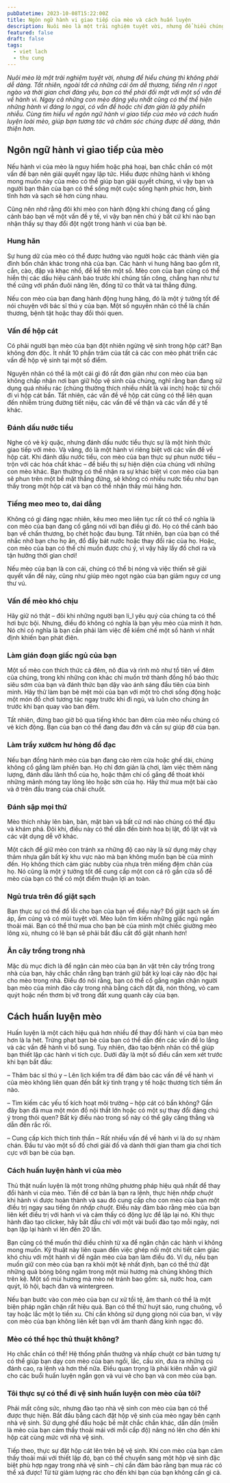 ```yaml
---
pubDatetime: 2023-10-08T15:22:00Z
title: Ngôn ngữ hành vi giao tiếp của mèo và cách huấn luyện
description: Nuôi mèo là một trải nghiệm tuyệt vời, nhưng để hiểu chúng thì không phải dễ dàng. Cùng tìm hiểu về ngôn ngữ hành vi giao tiếp của mèo và cách huấn luyện loài mèo, giúp bạn tương tác và chăm sóc.
featured: false
draft: false
tags:
  - viet lach
  - thu cung
---
```


_Nuôi mèo là một trải nghiệm tuyệt vời, nhưng để hiểu chúng thì không phải dễ dàng. Tất nhiên, ngoài tất cả những cái ôm dễ thương, tiếng rên rỉ ngọt ngào và thời gian chơi đáng yêu, bạn có thể phải đối mặt với một số vấn đề về hành vi. Ngay cả những con mèo đáng yêu nhất cũng có thể thể hiện những hành vi đáng lo ngại, có vấn đề hoặc chỉ đơn giản là gây phiền nhiễu. Cùng tìm hiểu về ngôn ngữ hành vi giao tiếp của mèo và cách huấn luyện loài mèo, giúp bạn tương tác và chăm sóc chúng được dễ dàng, thân thiện hơn._

## Ngôn ngữ hành vi giao tiếp của mèo

Nếu hành vi của mèo là nguy hiểm hoặc phá hoại, bạn chắc chắn có một vấn đề bạn nên giải quyết ngay lập tức. Hiểu được những hành vi không mong muốn này của mèo có thể giúp bạn giải quyết chúng, vì vậy bạn và người bạn thân của bạn có thể sống một cuộc sống hạnh phúc hơn, bình tĩnh hơn và sạch sẽ hơn cùng nhau.

Cũng nên nhớ rằng đôi khi mèo con hành động khi chúng đang cố gắng cảnh báo bạn về một vấn đề y tế, vì vậy bạn nên chú ý bất cứ khi nào bạn nhận thấy sự thay đổi đột ngột trong hành vi của bạn bè.

### Hung hăn

Sự hung dữ của mèo có thể được hướng vào người hoặc các thành viên gia đình bốn chân khác trong nhà của bạn. Các hành vi hung hăng bao gồm rít, cắn, cào, đập và khạc nhổ, để kể tên một số. Mèo con của bạn cũng có thể hiển thị các dấu hiệu cảnh báo trước khi chúng tấn công, chẳng hạn như tư thế cứng với phần đuôi nâng lên, đồng tử co thắt và tai thẳng đứng.

Nếu con mèo của bạn đang hành động hung hăng, đó là một ý tưởng tốt để nói chuyện với bác sĩ thú y của bạn. Một số nguyên nhân có thể là chấn thương, bệnh tật hoặc thay đổi thói quen.

### Vấn đề hộp cát

Có phải người bạn mèo của bạn đột nhiên ngừng vệ sinh trong hộp cát? Bạn không đơn độc. Ít nhất 10 phần trăm của tất cả các con mèo phát triển các vấn đề hộp vệ sinh tại một số điểm.

Nguyên nhân có thể là một cái gì đó rất đơn giản như con mèo của bạn không chấp nhận nơi bạn giữ hộp vệ sinh của chúng, nghĩ rằng bạn đang sử dụng quá nhiều rác (chúng thường thích nhiều nhất là vài inch) hoặc từ chối đi vì hộp cát bẩn. Tất nhiên, các vấn đề về hộp cát cũng có thể liên quan đến nhiễm trùng đường tiết niệu, các vấn đề về thận và các vấn đề y tế khác.

### Đánh dấu nước tiểu

Nghe có vẻ kỳ quặc, nhưng đánh dấu nước tiểu thực sự là một hình thức giao tiếp với mèo. Và vâng, đó là một hành vi riêng biệt với các vấn đề về hộp cát. Khi đánh dấu nước tiểu, con mèo của bạn thực sự phun nước tiểu – trộn với các hóa chất khác – để biểu thị sự hiện diện của chúng với những con mèo khác. Bạn thường có thể nhận ra sự khác biệt vì con mèo của bạn sẽ phun trên một bề mặt thẳng đứng, sẽ không có nhiều nước tiểu như bạn thấy trong một hộp cát và bạn có thể nhận thấy mùi hăng hơn.

### Tiếng meo meo to, dai dẳng

Không có gì đáng ngạc nhiên, kêu meo meo liên tục rất có thể có nghĩa là con mèo của bạn đang cố gắng nói với bạn điều gì đó. Họ có thể cảnh báo bạn về chấn thương, bọ chét hoặc đau bụng. Tất nhiên, bạn của bạn có thể nhắc nhở bạn cho họ ăn, đổ đầy bát nước hoặc thay đổi rác của họ. Hoặc, con mèo của bạn có thể chỉ muốn được chú ý, vì vậy hãy lấy đồ chơi ra và tận hưởng thời gian chơi!

Nếu mèo của bạn là con cái, chúng có thể bị nóng và việc thiến sẽ giải quyết vấn đề này, cũng như giúp mèo ngọt ngào của bạn giảm nguy cơ ung thư vú.

### Vấn đề mèo khó chịu

Hãy giữ nó thật – đôi khi những người bạn li_l yêu quý của chúng ta có thể hơi bực bội. Nhưng, điều đó không có nghĩa là bạn yêu mèo của mình ít hơn. Nó chỉ có nghĩa là bạn cần phải làm việc để kiềm chế một số hành vi nhất định khiến bạn phát điên.

### Làm gián đoạn giấc ngủ của bạn

Một số mèo con thích thức cả đêm, nô đùa và rình mò như tổ tiên về đêm của chúng, trong khi những con khác chỉ muốn trở thành đồng hồ báo thức siêu sớm của bạn và đánh thức bạn dậy vào ánh sáng đầu tiên của bình minh. Hãy thử làm bạn bè mệt mỏi của bạn với một trò chơi sống động hoặc một món đồ chơi tương tác ngay trước khi đi ngủ, và luôn cho chúng ăn trước khi bạn quay vào ban đêm.

Tất nhiên, đừng bao giờ bỏ qua tiếng khóc ban đêm của mèo nếu chúng có vẻ kích động. Bạn của bạn có thể đang đau đớn và cần sự giúp đỡ của bạn.

### Làm trầy xướcm hư hỏng đồ đạc

Nếu bạn đồng hành mèo của bạn đang cào rèm cửa hoặc ghế dài, chúng không cố gắng làm phiền bạn. Họ chỉ đơn giản là chơi, làm việc thêm năng lượng, đánh dấu lãnh thổ của họ, hoặc thậm chí cố gắng để thoát khỏi những mảnh móng tay lỏng lẻo hoặc sờn của họ. Hãy thử mua một bài cào và ở trên đầu trang của chải chuốt.

### Đánh sập mọi thứ

Mèo thích nhảy lên bàn, bàn, mặt bàn và bất cứ nơi nào chúng có thể đậu và khám phá. Đôi khi, điều này có thể dẫn đến bình hoa bị lật, đồ lặt vặt và các vật dụng dễ vỡ khác.

Một cách để giữ mèo con tránh xa những độ cao này là sử dụng máy chạy thảm nhựa gần bất kỳ khu vực nào mà bạn không muốn bạn bè của mình đến. Họ không thích cảm giác nubby của nhựa trên miếng đệm chân của họ. Nó cũng là một ý tưởng tốt để cung cấp một con cá rô gần cửa sổ để mèo của bạn có thể có một điểm thuận lợi an toàn.

### Ngủ trưa trên đồ giặt sạch

Bạn thực sự có thể đổ lỗi cho bạn của bạn về điều này? Đồ giặt sạch sẽ ấm áp, ấm cúng và có mùi tuyệt vời. Mèo luôn tìm kiếm những giấc ngủ ngắn thoải mái. Bạn có thể thử mua cho bạn bè của mình một chiếc giường mèo lông xù, nhưng có lẽ bạn sẽ phải bắt đầu cất đồ giặt nhanh hơn!

### Ăn cây trồng trong nhà

Mặc dù mục đích là để ngăn cản mèo của bạn ăn vặt trên cây trồng trong nhà của bạn, hãy chắc chắn rằng bạn tránh giữ bất kỳ loại cây nào độc hại cho mèo trong nhà. Điều đó nói rằng, bạn có thể cố gắng ngăn chặn người bạn mèo của mình đào cây trong nhà bằng cách đặt đá, nón thông, vỏ cam quýt hoặc nến thơm bị vỡ trong đất xung quanh cây của bạn.

## Cách huấn luyện mèo

Huấn luyện là một cách hiệu quả hơn nhiều để thay đổi hành vi của bạn mèo hơn là la hét. Trừng phạt bạn bè của bạn có thể dẫn đến các vấn đề lo lắng và các vấn đề hành vi bổ sung. Tuy nhiên, đào tạo bệnh nhân có thể giúp bạn thiết lập các hành vi tích cực. Dưới đây là một số điều cần xem xét trước khi bạn bắt đầu:

– Thăm bác sĩ thú y – Lên lịch kiểm tra để đảm bảo các vấn đề về hành vi của mèo không liên quan đến bất kỳ tình trạng y tế hoặc thương tích tiềm ẩn nào.

– Tìm kiếm các yếu tố kích hoạt môi trường – hộp cát có bẩn không? Gần đây bạn đã mua một món đồ nội thất lớn hoặc có một sự thay đổi đáng chú ý trong thói quen? Bất kỳ điều nào trong số này có thể gây căng thẳng và dẫn đến rắc rối.

– Cung cấp kích thích tinh thần – Rất nhiều vấn đề về hành vi là do sự nhàm chán. Đầu tư vào một số đồ chơi giải đố và dành thời gian tham gia chơi tích cực với bạn bè của bạn.

### Cách huấn luyện hành vi của mèo

Thủ thật nuấn luyện là một trong những phương pháp hiệu quả nhất để thay đổi hành vi của mèo. Tiền đề cơ bản là bạn ra lệnh, thực hiện _nhấp chuột_ khi hành vi được hoàn thành và sau đó cung cấp cho con mèo của bạn một điều trị ngay sau tiếng ồn _nhấp chuột_. Điều này đảm bảo rằng mèo của bạn liên kết điều trị với hành vi và cảm thấy có động lực để lặp lại nó. Khi thực hành đào tạo clicker, hãy bắt đầu chỉ với một vài buổi đào tạo mỗi ngày, nơi bạn lặp lại hành vi lên đến 20 lần.

Bạn cũng có thể muốn thử điều chỉnh từ xa để ngăn chặn các hành vi không mong muốn. Kỹ thuật này liên quan đến việc ghép nối một chi tiết cảm giác khó chịu với một hành vi để ngăn mèo của bạn làm điều đó. Ví dụ, nếu bạn muốn giữ con mèo của bạn ra khỏi một kệ nhất định, bạn có thể thử đặt những quả bóng bông ngâm trong một mùi hương mà chúng không thích trên kệ. Một số mùi hương mà mèo né tránh bao gồm: sả, nước hoa, cam quýt, lô hội, bạch đàn và wintergreen.

Nếu bạn bước vào con mèo của bạn cư xử tồi tệ, âm thanh có thể là một biện pháp ngăn chặn rất hiệu quả. Bạn có thể thử huýt sáo, rung chuông, vỗ tay hoặc lắc một lọ tiền xu. Chỉ cần không sử dụng giọng nói của bạn, vì vậy con mèo của bạn không liên kết bạn với âm thanh đáng kinh ngạc đó.

### Mèo có thể học thủ thuật không?

Họ chắc chắn có thể! Hệ thống phần thưởng và nhấp chuột cơ bản tương tự có thể giúp bạn dạy con mèo của bạn ngồi, lắc, cầu xin, đưa ra những cú đánh cao, ra lệnh và hơn thế nữa. Điều quan trọng là phải kiên nhẫn và giữ cho các buổi huấn luyện ngắn gọn và vui vẻ cho bạn và con mèo của bạn.

### Tôi thực sự có thể đi vệ sinh huấn luyện con mèo của tôi?

Phải mất công sức, nhưng đào tạo nhà vệ sinh con mèo của bạn có thể được thực hiện. Bắt đầu bằng cách đặt hộp vệ sinh của mèo ngay bên cạnh nhà vệ sinh. Sử dụng ghế đẩu hoặc bề mặt chắc chắn khác, dần dần (miễn là mèo của bạn cảm thấy thoải mái với mỗi cấp độ) nâng nó lên cho đến khi hộp cát cùng mức với nhà vệ sinh.

Tiếp theo, thực sự đặt hộp cát lên trên bệ vệ sinh. Khi con mèo của bạn cảm thấy thoải mái với thiết lập đó, bạn có thể chuyển sang một hộp vệ sinh đặc biệt phù hợp ngay trong nhà vệ sinh – chỉ cần đảm bảo rằng bạn mua rác có thể xả được! Từ từ giảm lượng rác cho đến khi bạn của bạn không cần gì cả.